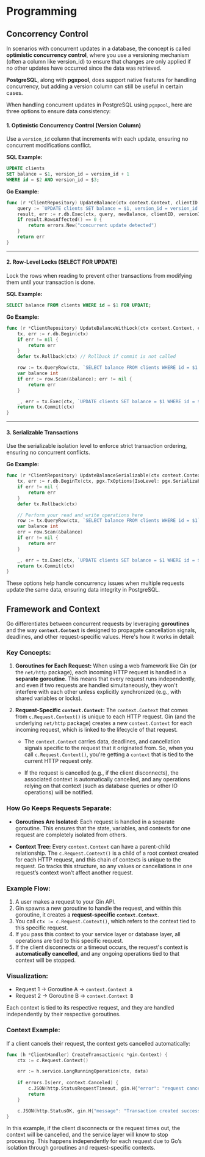 # Programming

## Concorrency Control
In scenarios with concurrent updates in a database, the concept is called **optimistic concurrency control**, where you use a versioning mechanism (often a column like version_id) to ensure that changes are only applied if no other updates have occurred since the data was retrieved.

**PostgreSQL**, along with **pgxpool**, does support native features for handling concurrency, but adding a version column can still be useful in certain cases.

When handling concurrent updates in PostgreSQL using `pgxpool`, here are three options to ensure data consistency:

#### 1. **Optimistic Concurrency Control (Version Column)**

Use a `version_id` column that increments with each update, ensuring no concurrent modifications conflict.

**SQL Example:**

```sql
UPDATE clients
SET balance = $1, version_id = version_id + 1
WHERE id = $2 AND version_id = $3;
```

**Go Example:**
```go
func (r *ClientRepository) UpdateBalance(ctx context.Context, clientID int, newBalance, versionID int) error {
    query := `UPDATE clients SET balance = $1, version_id = version_id + 1 WHERE id = $2 AND version_id = $3`
    result, err := r.db.Exec(ctx, query, newBalance, clientID, versionID)
    if result.RowsAffected() == 0 {
        return errors.New("concurrent update detected")
    }
    return err
}
```

---

#### 2. **Row-Level Locks (SELECT FOR UPDATE)**

Lock the rows when reading to prevent other transactions from modifying them until your transaction is done.

**SQL Example:**
```sql
SELECT balance FROM clients WHERE id = $1 FOR UPDATE;
```

**Go Example:**
```go
func (r *ClientRepository) UpdateBalanceWithLock(ctx context.Context, clientID, newBalance int) error {
    tx, err := r.db.Begin(ctx)
    if err != nil {
        return err
    }
    defer tx.Rollback(ctx) // Rollback if commit is not called

    row := tx.QueryRow(ctx, `SELECT balance FROM clients WHERE id = $1 FOR UPDATE`, clientID)
    var balance int
    if err := row.Scan(&balance); err != nil {
        return err
    }

    _, err = tx.Exec(ctx, `UPDATE clients SET balance = $1 WHERE id = $2`, newBalance, clientID)
    return tx.Commit(ctx)
}
```

---

#### 3. **Serializable Transactions**

Use the serializable isolation level to enforce strict transaction ordering, ensuring no concurrent conflicts.

**Go Example:**
```go
func (r *ClientRepository) UpdateBalanceSerializable(ctx context.Context, clientID, newBalance int) error {
    tx, err := r.db.BeginTx(ctx, pgx.TxOptions{IsoLevel: pgx.Serializable})
    if err != nil {
        return err
    }
    defer tx.Rollback(ctx)

    // Perform your read and write operations here
    row := tx.QueryRow(ctx, `SELECT balance FROM clients WHERE id = $1`, clientID)
    var balance int
    err = row.Scan(&balance)
    if err != nil {
        return err
    }

    _, err = tx.Exec(ctx, `UPDATE clients SET balance = $1 WHERE id = $2`, newBalance, clientID)
    return tx.Commit(ctx)
}
```

These options help handle concurrency issues when multiple requests update the same data, ensuring data integrity in PostgreSQL.

## Framework and Context
Go differentiates between concurrent requests by leveraging **goroutines** and the way **`context.Context`** is designed to propagate cancellation signals, deadlines, and other request-specific values. Here's how it works in detail:

### Key Concepts:

1. **Goroutines for Each Request:**
   When using a web framework like Gin (or the `net/http` package), each incoming HTTP request is handled in a **separate goroutine**. This means that every request runs independently, and even if two requests are handled simultaneously, they won't interfere with each other unless explicitly synchronized (e.g., with shared variables or locks).

2. **Request-Specific `context.Context`:**
   The `context.Context` that comes from `c.Request.Context()` is unique to each HTTP request. Gin (and the underlying `net/http` package) creates a new `context.Context` for each incoming request, which is linked to the lifecycle of that request.

   - The `context.Context` carries data, deadlines, and cancellation signals specific to the request that it originated from. So, when you call `c.Request.Context()`, you're getting a `context` that is tied to the current HTTP request only.
   
   - If the request is cancelled (e.g., if the client disconnects), the associated context is automatically cancelled, and any operations relying on that context (such as database queries or other IO operations) will be notified.

### How Go Keeps Requests Separate:

- **Goroutines Are Isolated:** Each request is handled in a separate goroutine. This ensures that the state, variables, and contexts for one request are completely isolated from others.
  
- **Context Tree:** Every `context.Context` can have a parent-child relationship. The `c.Request.Context()` is a child of a root context created for each HTTP request, and this chain of contexts is unique to the request. Go tracks this structure, so any values or cancellations in one request’s context won’t affect another request.

### Example Flow:

1. A user makes a request to your Gin API.
2. Gin spawns a new goroutine to handle the request, and within this goroutine, it creates a **request-specific `context.Context`**.
3. You call `ctx := c.Request.Context()`, which refers to the context tied to this specific request.
4. If you pass this context to your service layer or database layer, all operations are tied to this specific request.
5. If the client disconnects or a timeout occurs, the request's context is **automatically cancelled**, and any ongoing operations tied to that context will be stopped.

### Visualization:
- Request 1 -> Goroutine A -> `context.Context A`
- Request 2 -> Goroutine B -> `context.Context B`

Each context is tied to its respective request, and they are handled independently by their respective goroutines.

### Context Example:
If a client cancels their request, the context gets cancelled automatically:

```go
func (h *ClientHandler) CreateTransaction(c *gin.Context) {
    ctx := c.Request.Context()

    err := h.service.LongRunningOperation(ctx, data)
    
    if errors.Is(err, context.Canceled) {
        c.JSON(http.StatusRequestTimeout, gin.H{"error": "request cancelled"})
        return
    }

    c.JSON(http.StatusOK, gin.H{"message": "Transaction created successfully"})
}
```

In this example, if the client disconnects or the request times out, the context will be cancelled, and the service layer will know to stop processing. This happens independently for each request due to Go’s isolation through goroutines and request-specific contexts.
